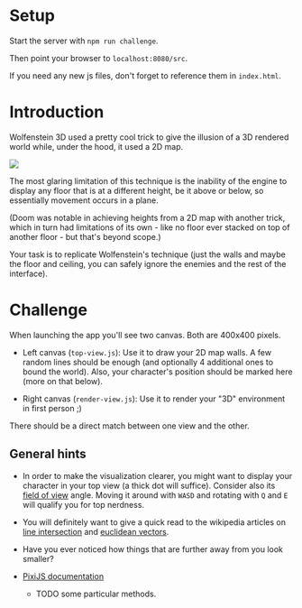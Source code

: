 # Setup

Start the server with `npm run challenge`.

Then point your browser to `localhost:8080/src`.

If you need any new js files, don't forget to reference them in `index.html`.

# Introduction

Wolfenstein 3D used a pretty cool trick to give the illusion of a 3D rendered world while, under the hood, it used a 2D map.

![](https://media.moddb.com/images/members/4/3094/3093390/profile/screen04.png)

The most glaring limitation of this technique is the inability of the engine to display any floor that is at a different height, be it above or below, so essentially movement occurs in a plane.

(Doom was notable in achieving heights from a 2D map with another trick, which in turn had limitations of its own - like no floor ever stacked on top of another floor - but that's beyond scope.)

Your task is to replicate Wolfenstein's technique (just the walls and maybe the floor and ceiling, you can safely ignore the enemies and the rest of the interface).

# Challenge

When launching the app you'll see two canvas. Both are 400x400 pixels.

* Left canvas (`top-view.js`): Use it to draw your 2D map walls. A few random lines should be enough (and optionally 4 additional ones to bound the world). Also, your character's position should be marked here (more on that below).

* Right canvas (`render-view.js`): Use it to render your "3D" environment in first person ;)

There should be a direct match between one view and the other.

## General hints

* In order to make the visualization clearer, you might want to display your character in your top view (a thick dot will suffice). Consider also its [field of view](https://en.wikipedia.org/wiki/Field_of_view) angle. Moving it around with `WASD` and rotating with `Q` and `E` will qualify you for top nerdness.

* You will definitely want to give a quick read to the wikipedia articles on [line intersection](https://en.wikipedia.org/wiki/Line%E2%80%93line_intersection#Given_two_points_on_each_line_segment) and [euclidean vectors](https://en.wikipedia.org/wiki/Euclidean_vector).

* Have you ever noticed how things that are further away from you look smaller?

* [PixiJS documentation](https://pixijs.download/dev/docs/index.html)

  * TODO some particular methods.
